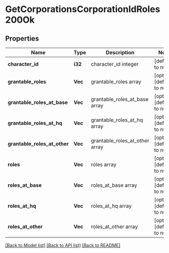 # GetCorporationsCorporationIdRoles200Ok

## Properties
Name | Type | Description | Notes
------------ | ------------- | ------------- | -------------
**character_id** | **i32** | character_id integer | [default to null]
**grantable_roles** | **Vec<String>** | grantable_roles array | [optional] [default to null]
**grantable_roles_at_base** | **Vec<String>** | grantable_roles_at_base array | [optional] [default to null]
**grantable_roles_at_hq** | **Vec<String>** | grantable_roles_at_hq array | [optional] [default to null]
**grantable_roles_at_other** | **Vec<String>** | grantable_roles_at_other array | [optional] [default to null]
**roles** | **Vec<String>** | roles array | [optional] [default to null]
**roles_at_base** | **Vec<String>** | roles_at_base array | [optional] [default to null]
**roles_at_hq** | **Vec<String>** | roles_at_hq array | [optional] [default to null]
**roles_at_other** | **Vec<String>** | roles_at_other array | [optional] [default to null]

[[Back to Model list]](../README.md#documentation-for-models) [[Back to API list]](../README.md#documentation-for-api-endpoints) [[Back to README]](../README.md)


